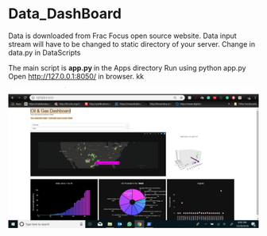 # Data_DashBoard

Data is downloaded from Frac Focus open source website.
Data input stream will have to be changed to static directory of your server.
Change in data.py in DataScripts

The main script is <b> app.py </b> in the Apps directory
Run using python app.py
Open  http://127.0.0.1:8050/ in browser.
kk

![alt text](https://github.com/tdaroly/Data_DashBoard/blob/master/github.PNG)
